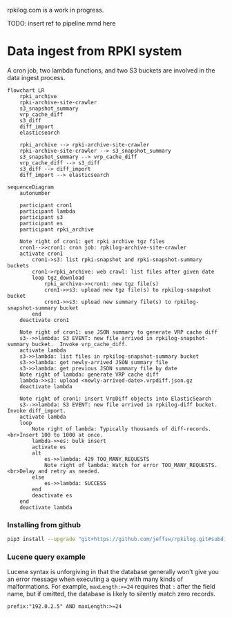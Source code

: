 rpkilog.com is a work in progress.

TODO: insert ref to pipeline.mmd here

# Data ingest from RPKI system

A cron job, two lambda functions, and two S3 buckets are involved in the data ingest process.

```mermaid
flowchart LR
    rpki_archive
    rpki-archive-site-crawler
    s3_snapshot_summary
    vrp_cache_diff
    s3_diff
    diff_import
    elasticsearch

    rpki_archive --> rpki-archive-site-crawler
    rpki-archive-site-crawler --> s3_snapshot_summary
    s3_snapshot_summary --> vrp_cache_diff
    vrp_cache_diff --> s3_diff
    s3_diff --> diff_import
    diff_import --> elasticsearch
```

```mermaid
sequenceDiagram
    autonumber

    participant cron1
    participant lambda
    participant s3
    participant es
    participant rpki_archive

    Note right of cron1: get rpki archive tgz files
    cron1-->>cron1: cron job: rpkilog-archive-site-crawler
    activate cron1
        cron1->s3: list rpki-snapshot and rpki-snapshot-summary buckets
        cron1->rpki_archive: web crawl: list files after given date
        loop tgz_download
            rpki_archive->>cron1: new tgz file(s)
            cron1->>s3: upload new tgz file(s) to rpkilog-snapshot bucket
            cron1->>s3: upload new summary file(s) to rpkilog-snapshot-summary bucket
        end
    deactivate cron1

    Note right of cron1: use JSON summary to generate VRP cache diff
    s3-->>lambda: S3 EVENT: new file arrived in rpkilog-snapshot-summary bucket.  Invoke vrp_cache_diff.
    activate lambda
    s3->>lambda: list files in rpkilog-snapshot-summary bucket
    s3->>lambda: get newly-arrived JSON summary file
    s3->>lambda: get previous JSON summary file by date
    Note right of lambda: generate VRP cache diff
    lambda->>s3: upload <newly-arrived-date>.vrpdiff.json.gz
    deactivate lambda

    Note right of cron1: insert VrpDiff objects into ElasticSearch
    s3-->>lambda: S3 EVENT: new file arrived in rpkilog-diff bucket.  Invoke diff_import.
    activate lambda
    loop
        Note right of lambda: Typically thousands of diff-records.<br>Insert 100 to 1000 at once.
        lambda->>es: bulk insert
        activate es
        alt
            es->>lambda: 429 TOO_MANY_REQUESTS
            Note right of lambda: Watch for error TOO_MANY_REQUESTS.<br>Delay and retry as needed.
        else
            es->>lambda: SUCCESS
        end
        deactivate es
    end
    deactivate lambda

```

### Installing from github

```bash
pip3 install --upgrade "git+https://github.com/jeffsw/rpkilog.git#subdirectory=python/rpkilog"
```

### Lucene query example

Lucene syntax is unforgiving in that the database generally won't give you an error message when executing
a query with many kinds of malformations.  For example, `maxLength:>=24` requires that `:` after the field
name, but if omitted, the database is likely to silently match zero records.

```lucene
prefix:"192.0.2.5" AND maxLength:>=24
```
